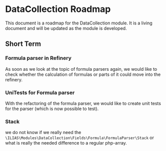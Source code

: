 DataCollection Roadmap
======================

This document is a roadmap for the DataCollection module. It is a living document and will be updated as the module is developed.

## Short Term

### Formula parser in Refinery
As soon as we look at the topic of formula parsers again, we would like to check whether the calculation of formulas or parts of it could move into the refinery.

### UniTests for Formula parser
With the refactoring of the formula parser, we would like to create unit tests for the parser (which is now possible to test).

### Stack
we do not know if we really need the `\ILIAS\Modules\DataCollection\Fields\Formula\FormulaParser\Stack` or what is really the needed difference to a regular php-array.
